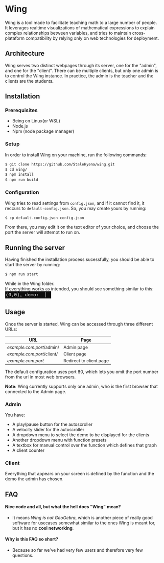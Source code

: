 # Wing
Wing is a tool made to facilitate teaching math to a large number of people.
It leverages realtime visualizations of mathematical expressions to explain complex
relationships between variables, and tries to maintain cross-plataform compatibility
by relying only on web technologies for deployment.

## Architecture
Wing serves two distinct webpages through its server, one for the "admin",
and one for the "client". There can be multiple clients, but only one admin is to
control the Wing instance.
In practice, the admin is the teacher and the clients are the students.

## Installation
### Prerequisites
* Being on Linux(or WSL)
* Node.js
* Npm (node package manager)
### Setup
In order to install Wing on your machine, run the following commands:
```bash
$ git clone https://github.com/StaleHyena/wing.git
$ cd wing/
$ npm install
$ npm run build
```
### Configuration
Wing tries to read settings from ``config.json``, and if it cannot find it, it reccurs to ``default-config.json``.
So, you may create yours by running:
```bash
$ cp default-config.json config.json
```
From there, you may edit it on the text editor of your choice, and choose the port the server will attempt to run on.
## Running the server
Having finished the installation process sucessfully, you should be able to start the server by running:
```bash
$ npm run start
```
While in the Wing folder.<br/>
If everything works as intended, you should see something similar to this:
<img src="https://github.com/StaleHyena/wing/blob/readme-dev/assets/server_start.gif" width="150" height="23"><br/>

## Usage
Once the server is started, Wing can be accessed through three different URLs:<br/>

URL | Page
--- | ---
_example.com:port_/admin/ | Admin page
_example.com:port_/client/ | Client page
_example.com:port_ | Redirect to client page<br/>

The default configuration uses port 80, which lets you omit the port number from the url in most web browsers.<br/>

**Note:** Wing currently supports only one admin, who is the first browser that connected to the Admin page.
### Admin
You have:<br/>
* A play/pause button for the autoscroller
* A velocity slider for the autoscroller
* A dropdown menu to select the demo to be displayed for the clients
* Another dropdown menu with function presets
* A textbox for manual control over the function which defines that graph
* A client counter
### Client
Everything that appears on your screen is defined by the function and the demo the admin has chosen.
## FAQ
#### Nice code and all, but what the hell does "Wing" mean?
* It means _Wing is not GeoGebra_, which is another piece of really good software for usecases somewhat similar to the ones Wing is meant for, but it has no **cool networking**.
#### Why is this FAQ so short?
* Because so far we've had very few users and therefore very few questions.
